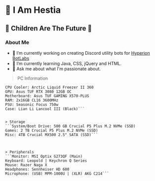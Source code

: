 # 🍷 I Am Hestia
## 🫶 Children Are The Future 🫶

### About Me
- 🔭 I’m currently working on creating Discord utility bots for [Hyperion BotLabs](https://github.com/Hyperion-Bot-Labs)
- 🌱 I’m currently learning Java, CSS, jQuery and HTML.
- 💬 Ask me about what I'm passionate about.

> PC Information
```CPU: AMD Ryzen 7 5800X
CPU Cooler: Arctic Liquid Freezer II 360
GPU: Asus TUF RTX 3080 12GB OC
Motherboard: Asus TUF GAMING X570-PLUS
RAM: 2x16GB CL16 3600MHz
PSU: Seasonic Focus 750w
Case: Lian Li Lancool III (Black)```


> Storage
```System/Boot Drive: 500 GB Crucial P5 Plus M.2 NVMe (SSD)
Games: 2 TB Crucial P5 Plus M.2 NVMe (SSD)
Misc: 4TB Crucial MX500 2.5" SATA (SSD)```



> Peripherals
```Monitor: MSI Optix G273QF (Main)
Keyboard: Leopold | Keychron Q Series
Mouse: Razer Naga X
Headphones: Sennheiser HD 600
Microphone: (USB) MPM-1000U | (XLR) AKG C214```
